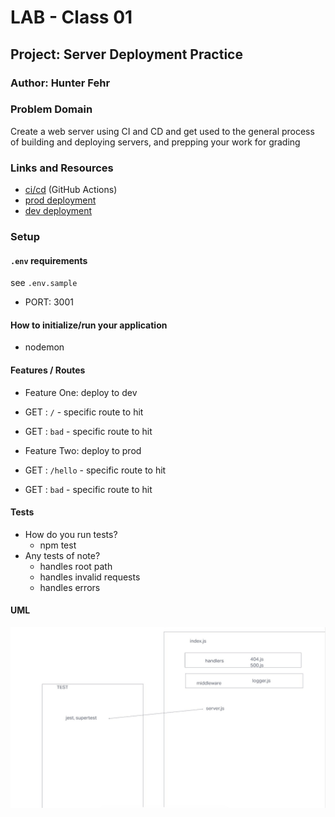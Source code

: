 # LAB - Class 01

## Project: Server Deployment Practice

### Author: Hunter Fehr

### Problem Domain  

Create a web server using CI and CD and get used to the general process of building and deploying servers, and prepping your work for grading

### Links and Resources

- [ci/cd](https://github.com/rkgallaway/server-deployment-practice-d49/actions) (GitHub Actions)
- [prod deployment](https://four01d49-server-deploy-prod.onrender.com/)
- [dev deployment](https://four01d49-server-deploy-dev.onrender.com/)

### Setup

#### `.env` requirements

see `.env.sample`

- PORT: 3001

#### How to initialize/run your application

- nodemon

#### Features / Routes

- Feature One: deploy to dev
- GET : `/` - specific route to hit
- GET : `bad` - specific route to hit

- Feature Two: deploy to prod
- GET : `/hello` - specific route to hit
- GET : `bad` - specific route to hit

#### Tests

- How do you run tests?
  - npm test
- Any tests of note?
  - handles root path
  - handles invalid requests
  - handles errors

#### UML

![UML](/lab-01.jpg)
